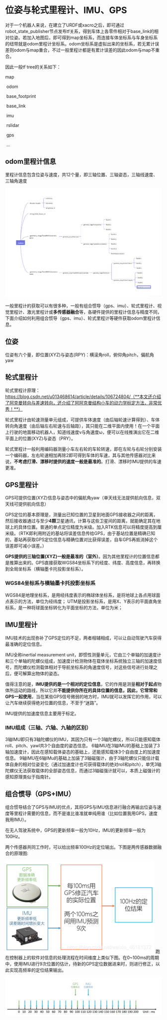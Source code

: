 # 位姿与轮式里程计、IMU、GPS

对于一个机器人来说，在建立了URDF或xacro之后，即可通过robot_state_publisher节点发布tf关系，得到车体上各零件相对于base_link的相对位姿。若加入地图后，即可得到map坐标系，而连接车体坐标系与车身坐标系的纽带就是odom里程计坐标系。odom坐标系是虚拟出来的坐标系，若无累计误差则odom与map重合，不过一般里程计都是有累计误差的因此odom与map不重合。

因此一般tf tree的关系如下：

map

​	odom

​		base_footprint

​			base_link

​				imu

​				rslidar

​				gps

​				...

## odom里程计信息

里程计信息包含位姿与速度，共12个量，即三轴位置、三轴姿态，三轴线速度、三轴角速度

![img](图片/20210418_位姿与轮式里程计、IMU、GPS/20200514195124110.png)

一般里程计的获取可以有很多种，一般有组合惯导（gps、imu）、轮式里程计、视觉里程计、激光里程计或**多传感器融合**等，各硬件提供的里程计信息与精度不同，下面介绍如何利用组合惯导（gps、imu）、轮式里程计等硬件获取odom里程计信息。

## 位姿

位姿有六个量，即位置(XYZ)与姿态(RPY)：横滚角roll，俯仰角pitch，偏航角yaw

## 轮式里程计

轮式里程计原理：https://blog.csdn.net/u013468614/article/details/106724804/（**本文还介绍了阿克曼转向与差速转向，还介绍了阿阿克曼结构小车的动力学标定方法，非常优秀！**）

轮式里程计由轮速测量单元组成，可提供车体速度（由后轴轮速计算得到）、车体转向角速度（由后轴左右轮速与后轴距），其只能在二维平面内使用！在一个平面上行驶的地面移动机器人，知道线速度v与角速度ω，便可以在线推演出它在二维平面上的位置(XYZ)与姿态（PRY）。

轮式里程计一般利用编码器测量小车左右轮的车轮转速，即在左轮与右轮分别安装一个编码器，左右轮速相加再除2即可得到车体的车速，其与其他传感器对比来说，**不考虑打滑、漂移时提供的速度一般是最准的**。打滑、漂移时IMU提供的车速更准。

## GPS里程计

GPS可提供位置(XYZ)信息与姿态中的偏航角yaw（单天线无法提供航向信息，双天线可提供航向信息）

GPS定位的基本原理是，测量出已知位置的卫星到地面GPS接收器之间的距离，然后接收器通过与至少**4颗**卫星通讯，计算与这些卫星间的距离，就能确定其在地球上的具体位置。普通的单点定位精度为米级。加入RTK信息可以将精度提高到厘米级。（RTK即利用附近的基站将误差信息传给GPS，由于基站位置是精确已知的，基站再获取GPS定位信息与精确位置对比获得误差，自车GPS再抵消掉这个误差即可减小误差。）

**GPS提供的三轴位置(XYZ)一般是最准的（室外）**。因为其他里程计的位置信息都是推算出来的。GPS直接获取WGS84坐标系下的经度、纬度、高度信息，再转换到全局坐标系（横轴墨卡托投影坐标系）。

### WGS84坐标系与横轴墨卡托投影坐标系

WGS84是地理坐标系，是用经纬度表示的椭球体坐标系，是将地球上各点用球面点表示的方法，单位为经纬度；
UTM是投影坐标系，是用X、Y表示的平面直角坐标系，是一种将球面坐标转化为平面坐标的方法，单位为米；

## IMU里程计

IMU技术的出现弥补了GPS定位的不足，两者相辅相成，可以让自动驾驶汽车获得最准确的定位信息。

IMU全称inertial measurement unit，即惯性测量单元，它由三个单轴的加速度计和三个单轴的陀螺仪组成，加速度计检测物体在载体坐标系统独立三轴的加速度信号，而陀螺仪检测载体相对于导航坐标系的角速度信号，对这些信号进行处理之后，便可解算出物体的姿态。

值得注意的是，**IMU提供的是一个相对的定位信息**，它的作用是测量**相对于起点**物体所运动的路线，所以它并**不能提供你所在的具体位置的信息，因此，它常常和GPS一起使用**，当在某些GPS信号微弱的地方时，IMU就可以发挥它的作用，可以让汽车继续获得绝对位置的信息，不至于“迷路”。

IMU提供的加速度信息主要用于标定。

### IMU组成（三轴、六轴、九轴的区别）

 3轴IMU即只有3轴陀螺仪的IMU，其因为只有一个3轴陀螺仪，所以只能感知载体roll、pitch、yawl共3个自由度的姿态信息。
 6轴IMU在3轴IMU的基础上加装了3轴加速度计，因此在感知载体姿态的基础上，还能感知载体3个自由度上的加速度信息。
 9轴IMU在6轴IMu的基础上加装了3轴磁强计，由于3轴陀螺仪只能估计载体自身的相对位姿变化（通过加速度计也可获得载体的绝对roll和pitch），单凭3轴陀螺仪无法获取载体的全部姿态信息，而通过3轴磁强计就可以，本质上磁强计的感知原理类似于指南针。

## 组合惯导（GPS+IMU）

组合惯导结合了GPS与IMU的优点，其将GPS与IMU信息进行融合再输出位姿与速度等里程计需要的信息，而不是谁比谁准就单纯用谁（比如位置我用GPS，速度我用IMU）。

在无人驾驶系统中，GPS的更新频率一般为10Hz，IMU的更新频率一般为100Hz。

两个传感器共同工作时，可以给出频率100Hz的定位输出。下图是两传感器数据融合的原理图:

![在这里插入图片描述](图片/20210418_位姿与轮式里程计、IMU、GPS/20201020155448935.png)
跑在控制器上的软件对信息的处理流程在时间维度上类似下图。在0~100ms的周期中，使用IMU进行9次位置的估计，待新的GPS定位数据进来时，则进行修正，以此实现高频率的定位结果输出。

![在这里插入图片描述](图片/20210418_位姿与轮式里程计、IMU、GPS/20201020155601892.png)